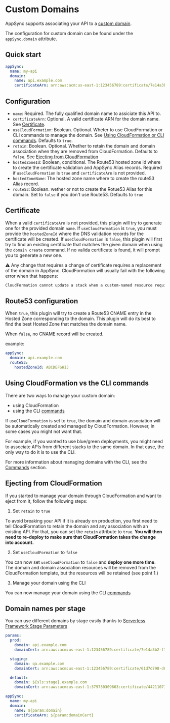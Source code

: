# Custom Domains

AppSync supports associating your API to a [custom domain](https://aws.amazon.com/blogs/mobile/introducing-custom-domain-names-for-aws-appsync-apis/).

The configuration for custom domain can be found under the `appSync.domain` attribute.

## Quick start

```yaml
appSync:
  name: my-api
  domain:
    name: api.example.com
    certificateArn: arn:aws:acm:us-east-1:123456789:certificate/7e14a3b2-f7a5-4da5-8150-4a03ede7158c
```

## Configuration

- `name`: Required. The fully qualified domain name to assiciate this API to.
- `certificateArn`: Optional. A valid certificate ARN for the domain name. See [Certificate](#certificate).
- `useCloudFormation`: Boolean. Optional. Wheter to use CloudFormation or CLI commands to manage the domain. See [Using CloudFormation or CLI commands](#using-cloudformation-vs-the-cli-commands). Defaults to `true`.
- `retain`: Boolean. Optional. Whether to retain the domain and domain association when they are removed from CloudFormation. Defaults to `false`. See [Ejecting from CloudFormation](#ejecting-from-cloudformation)
- `hostedZoneId`: Boolean, conditional. The Route53 hosted zone id where to create the certificate validation and AppSync Alias records. Required if `useCloudFormation` is `true` and `certificateArn` is not provided.
- `hostedZoneName`: The hosted zone name where to create the route53 Alias record.
- `route53`: Boolean. wether or not to create the Rotue53 Alias for this domain. Set to `false` if you don't use Route53. Defaults to `true`

## Certificate

When a valid `certificateArn` is not provided, this plugin will try to generate one for the
provided domain `name`. If `useCloudFormation` is `true`, you must provide the `hostedZoneId`
where the DNS validation records for the certificate will be created. If `useCloudFormation` is
`false`, this plugin will first try to find an existing certificate that matches the given domain
when using the `domain create` command. If no valida certificate is found, it will prompt you to generate a new one.

⚠️ Any change that requires a change of certificate requires a replacement of the domain in AppSync. CloudFormation will usually fail with the following error when that happens:

```bash
CloudFormation cannot update a stack when a custom-named resource requires replacing. Rename api.example.com and update the stack again.
```

## Route53 configuration

When `true`, this plugin will try to create a Route53 CNAME entry in the Hosted Zone corresponding to the domain. This plugin will do its best to find the best Hosted Zone that matches the domain name.

When `false`, no CNAME record will be created.

example:

```yaml
appSync:
  domain: api.example.com
  route53:
    hostedZoneId: ABCDEFGHIJ
```

## Using CloudFormation vs the CLI commands

There are two ways to manage your custom domain:

- using CloudFormation
- using the CLI [commands](commands.md#domain)

If `useCloudFormation` is set to `true`, the domain and domain association will be automatically created and managed by CloudFormation. However, in some cases you might not want that.

For example, if you wanted to use blue/green deployments, you might need to associate APIs from different stacks to the same domain. In that case, the only way to do it is to use the CLI.

For more information about managing domains with the CLI, see the [Commands](commands.md#domain) section.

## Ejecting from CloudFormation

If you started to manage your domain through CloudFormation and want to eject from it, follow the following steps:

1. Set `retain` to `true`

To avoid breaking your API if it is already on production, you first need to tell CloudFormation to retain the domain and any association with an existing API. For that, you can set the `retain` attribute to `true`. **You will then need to re-deploy to make sure that CloudFormation takes the change into account.**

2. Set `useCloudFormation` to `false`

You can now set `useCloudFormation` to `false` and **deploy one more time**. The domain and domain association resources will be removed from the CloudFormation template, but the resources will be retained (see point 1.)

3. Manage your domain using the CLI

You can now manage your domain using the CLI [commands](commands.md#domain)

## Domain names per stage

You can use different domains by stage easily thanks to [Serverless Framework Stage Parameters](https://www.serverless.com/framework/docs/guides/parameters)

```yaml
params:
  prod:
    domain: api.example.com
    domainCert: arn:aws:acm:us-east-1:123456789:certificate/7e14a3b2-f7a5-4da5-8150-4a03ede7158c

  staging:
    domain: qa.example.com
    domainCert: arn:aws:acm:us-east-1:123456789:certificate/61d7d798-d656-4630-9ff9-d77a7d616dbe

  default:
    domain: ${sls:stage}.example.com
    domainCert: arn:aws:acm:us-east-1:379730309663:certificate/44211071-e102-4bf4-b7b0-06d0b78cd667

appSync:
  name: my-api
  domain:
    name: ${param:domain}
    certificateArn: ${param:domainCert}
```
